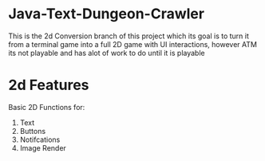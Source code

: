 # Java-Text-Dungeon-Crawler

This is the 2d Conversion branch of this project which its goal is to turn it from a terminal game into a full 2D game with UI interactions, however ATM its not playable and has alot of work to do until it is playable

# 2d Features

Basic 2D Functions for:
  1. Text
  2. Buttons
  3. Notifcations
  4. Image Render
